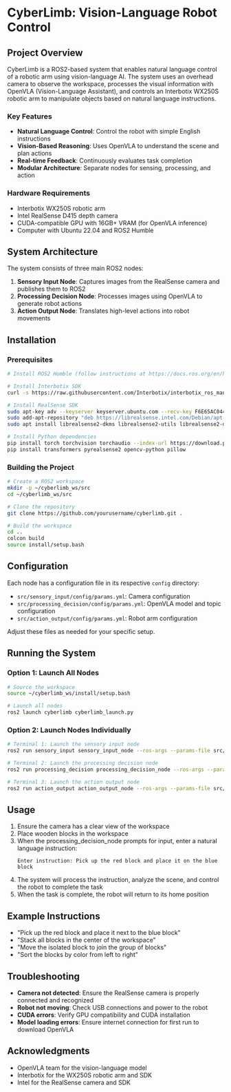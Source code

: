 

# CyberLimb: Vision-Language Robot Control

## Project Overview

CyberLimb is a ROS2-based system that enables natural language control of a robotic arm using vision-language AI. The system uses an overhead camera to observe the workspace, processes the visual information with OpenVLA (Vision-Language Assistant), and controls an Interbotix WX250S robotic arm to manipulate objects based on natural language instructions.

### Key Features

- **Natural Language Control**: Control the robot with simple English instructions
- **Vision-Based Reasoning**: Uses OpenVLA to understand the scene and plan actions
- **Real-time Feedback**: Continuously evaluates task completion
- **Modular Architecture**: Separate nodes for sensing, processing, and action

### Hardware Requirements

- Interbotix WX250S robotic arm
- Intel RealSense D415 depth camera
- CUDA-compatible GPU with 16GB+ VRAM (for OpenVLA inference)
- Computer with Ubuntu 22.04 and ROS2 Humble

## System Architecture

The system consists of three main ROS2 nodes:

1. **Sensory Input Node**: Captures images from the RealSense camera and publishes them to ROS2
2. **Processing Decision Node**: Processes images using OpenVLA to generate robot actions
3. **Action Output Node**: Translates high-level actions into robot movements

## Installation

### Prerequisites

```bash
# Install ROS2 Humble (follow instructions at https://docs.ros.org/en/humble/Installation.html)

# Install Interbotix SDK
curl -s https://raw.githubusercontent.com/Interbotix/interbotix_ros_manipulators/main/interbotix_ros_xsarms/install/amd64/xsarm_amd64_install.sh | bash -s -- -d humble

# Install RealSense SDK
sudo apt-key adv --keyserver keyserver.ubuntu.com --recv-key F6E65AC044F831AC80A06380C8B3A55A6F3EFCDE
sudo add-apt-repository "deb https://librealsense.intel.com/Debian/apt-repo $(lsb_release -cs) main" -u
sudo apt install librealsense2-dkms librealsense2-utils librealsense2-dev

# Install Python dependencies
pip install torch torchvision torchaudio --index-url https://download.pytorch.org/whl/cu118
pip install transformers pyrealsense2 opencv-python pillow
```

### Building the Project

```bash
# Create a ROS2 workspace
mkdir -p ~/cyberlimb_ws/src
cd ~/cyberlimb_ws/src

# Clone the repository
git clone https://github.com/yourusername/cyberlimb.git .

# Build the workspace
cd ..
colcon build
source install/setup.bash
```

## Configuration

Each node has a configuration file in its respective `config` directory:

- `src/sensory_input/config/params.yml`: Camera configuration
- `src/processing_decision/config/params.yml`: OpenVLA model and topic configuration
- `src/action_output/config/params.yml`: Robot arm configuration

Adjust these files as needed for your specific setup.

## Running the System

### Option 1: Launch All Nodes

```bash
# Source the workspace
source ~/cyberlimb_ws/install/setup.bash

# Launch all nodes
ros2 launch cyberlimb cyberlimb_launch.py
```

### Option 2: Launch Nodes Individually

```bash
# Terminal 1: Launch the sensory input node
ros2 run sensory_input sensory_input_node --ros-args --params-file src/sensory_input/config/params.yml

# Terminal 2: Launch the processing decision node
ros2 run processing_decision processing_decision_node --ros-args --params-file src/processing_decision/config/params.yml

# Terminal 3: Launch the action output node
ros2 run action_output action_output_node --ros-args --params-file src/action_output/config/params.yml
```

## Usage

1. Ensure the camera has a clear view of the workspace
2. Place wooden blocks in the workspace
3. When the processing_decision_node prompts for input, enter a natural language instruction:
   ```
   Enter instruction: Pick up the red block and place it on the blue block
   ```
4. The system will process the instruction, analyze the scene, and control the robot to complete the task
5. When the task is complete, the robot will return to its home position

## Example Instructions

- "Pick up the red block and place it next to the blue block"
- "Stack all blocks in the center of the workspace"
- "Move the isolated block to join the group of blocks"
- "Sort the blocks by color from left to right"

## Troubleshooting

- **Camera not detected**: Ensure the RealSense camera is properly connected and recognized
- **Robot not moving**: Check USB connections and power to the robot
- **CUDA errors**: Verify GPU compatibility and CUDA installation
- **Model loading errors**: Ensure internet connection for first run to download OpenVLA

## Acknowledgments

- OpenVLA team for the vision-language model
- Interbotix for the WX250S robotic arm and SDK
- Intel for the RealSense camera and SDK
